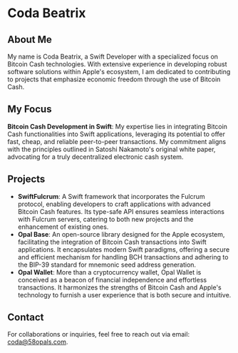 # Coda Beatrix

## About Me
My name is Coda Beatrix, a Swift Developer with a specialized focus on Bitcoin Cash technologies. With extensive experience in developing robust software solutions within Apple's ecosystem, I am dedicated to contributing to projects that emphasize economic freedom through the use of Bitcoin Cash.

## My Focus
**Bitcoin Cash Development in Swift**: My expertise lies in integrating Bitcoin Cash functionalities into Swift applications, leveraging its potential to offer fast, cheap, and reliable peer-to-peer transactions. My commitment aligns with the principles outlined in Satoshi Nakamoto's original white paper, advocating for a truly decentralized electronic cash system.

## Projects
- **SwiftFulcrum**: A Swift framework that incorporates the Fulcrum protocol, enabling developers to craft applications with advanced Bitcoin Cash features. Its type-safe API ensures seamless interactions with Fulcrum servers, catering to both new projects and the enhancement of existing ones.
- **Opal Base**: An open-source library designed for the Apple ecosystem, facilitating the integration of Bitcoin Cash transactions into Swift applications. It encapsulates modern Swift paradigms, offering a secure and efficient mechanism for handling BCH transactions and adhering to the BIP-39 standard for mnemonic seed address generation.
- **Opal Wallet**: More than a cryptocurrency wallet, Opal Wallet is conceived as a beacon of financial independence and effortless transactions. It harmonizes the strengths of Bitcoin Cash and Apple's technology to furnish a user experience that is both secure and intuitive.

## Contact
For collaborations or inquiries, feel free to reach out via email: [coda@58opals.com](mailto:coda@58opals.com).
